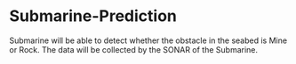 # Submarine-Prediction
Submarine will be able to detect whether the obstacle in the seabed is Mine or Rock.
The data will be collected by the SONAR of the Submarine.
